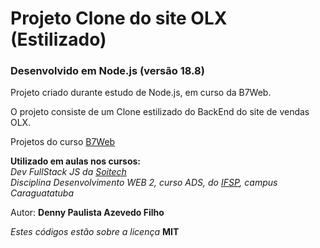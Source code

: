 # Projeto Clone do site OLX (Estilizado)

### Desenvolvido em Node.js (versão 18.8)

Projeto criado durante estudo de Node.js, em curso da B7Web.

O projeto consiste de um Clone estilizado do BackEnd do site de vendas OLX.

Projetos do curso [B7Web](https://b7web.com.br/)

**Utilizado em aulas nos cursos:**  
_Dev FullStack JS da [Soitech](https://www.soitech.com.br/)_  
_Disciplina Desenvolvimento WEB 2, curso ADS, do [IFSP](https://ifspcaraguatatuba.edu.br/), campus Caraguatatuba_

Autor: **Denny Paulista Azevedo Filho**

_Estes códigos estão sobre a licença_ **MIT**
